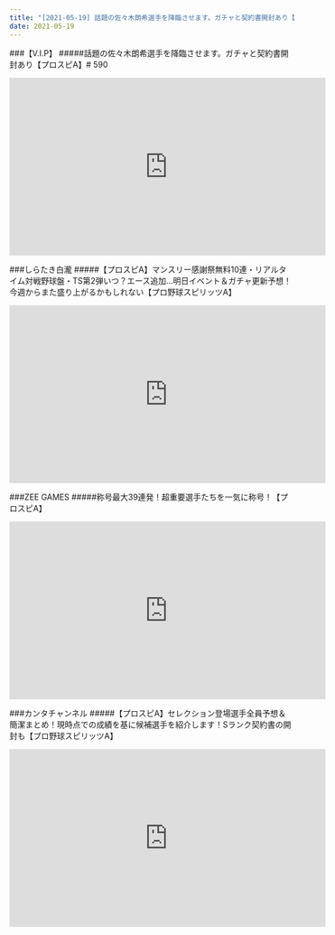 ```yaml
---
title: "[2021-05-19] 話題の佐々木朗希選手を降臨させます。ガチャと契約書開封あり【プロスピA】# 590 他"
date: 2021-05-19
---
```

###【V.I.P】
#####話題の佐々木朗希選手を降臨させます。ガチャと契約書開封あり【プロスピA】# 590
<iframe width="560" height="315" src="https://www.youtube.com/embed/1lACVHhaU3s" frameborder="0" allow="accelerometer; autoplay; clipboard-write; encrypted-media; gyroscope; picture-in-picture" allowfullscreen></iframe>

###しらたき白瀧
#####【プロスピA】マンスリー感謝祭無料10連・リアルタイム対戦野球盤・TS第2弾いつ？エース追加…明日イベント＆ガチャ更新予想！今週からまた盛り上がるかもしれない【プロ野球スピリッツA】
<iframe width="560" height="315" src="https://www.youtube.com/embed/oBn0Q1gfzDw" frameborder="0" allow="accelerometer; autoplay; clipboard-write; encrypted-media; gyroscope; picture-in-picture" allowfullscreen></iframe>

###ZEE GAMES
#####称号最大39連発！超重要選手たちを一気に称号！【プロスピA】
<iframe width="560" height="315" src="https://www.youtube.com/embed/1btpgTdMKhE" frameborder="0" allow="accelerometer; autoplay; clipboard-write; encrypted-media; gyroscope; picture-in-picture" allowfullscreen></iframe>

###カンタチャンネル
#####【プロスピA】セレクション登場選手全員予想＆簡潔まとめ！現時点での成績を基に候補選手を紹介します！Sランク契約書の開封も【プロ野球スピリッツA】
<iframe width="560" height="315" src="https://www.youtube.com/embed/QCnVYFBdsPA" frameborder="0" allow="accelerometer; autoplay; clipboard-write; encrypted-media; gyroscope; picture-in-picture" allowfullscreen></iframe>

